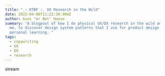 ```yaml
---
title: ".: KTBF :. UX Research in the Wild"
date: 2022-04-06T11:22:30.994Z
author: Guus "mr Bot" Hoeve
summary: "A blogpost of how I do physical UX/DX research in the wild and around
  me, to discover design system patterns that I use for product design and
  personal learning. "
tags:
  - copywriting
  - UX
  - DX
  - research
---
```

stream